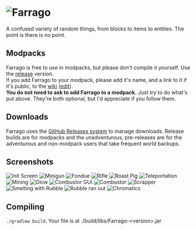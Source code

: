 # ![Farrago](https://raw.githubusercontent.com/AesenV/Farrago/master/readme-logo.png)
A confused variety of random things, from blocks to items to entities. The point is there is no point.

## Modpacks
Farrago is free to use in modpacks, but please don't compile it yourself. Use the [release](https://github.com/AesenV/Farrago/releases/latest) version.  
If you add Farrago to your modpack, please add it's name, and a link to it if it's public, to the [wiki](https://github.com/AesenV/Farrago/wiki) ([edit](https://github.com/AesenV/Farrago/wiki/Home/_edit)).  
**You do not need to ask to add Farrago to a modpack.** Just try to do what's put above. They're both optional, but I'd appreciate if you follow them.

## Downloads
Farrago uses the [GitHub Releases system](https://github.com/AesenV/Farrago/releases) to manage downloads.
Release builds are for modpacks and the unadventurous, pre-releases are for the adventurous and non-modpack users that take frequent world backups.

## Screenshots
![Init Screen](https://raw.githubusercontent.com/AesenV/Farrago/master/readme-screenshots/init.png)
![Minigun](https://raw.githubusercontent.com/AesenV/Farrago/master/readme-screenshots/minigun.png)
![Fondue](https://raw.githubusercontent.com/AesenV/Farrago/master/readme-screenshots/fondue.png)
![Rifle](https://raw.githubusercontent.com/AesenV/Farrago/master/readme-screenshots/rifle.png)
![Roast Pig](https://raw.githubusercontent.com/AesenV/Farrago/master/readme-screenshots/roast-pig.png)
![Teleportation](https://raw.githubusercontent.com/AesenV/Farrago/master/readme-screenshots/teleportation.png)
![Mining](https://raw.githubusercontent.com/AesenV/Farrago/master/readme-screenshots/mining.png)
![Glow](https://raw.githubusercontent.com/AesenV/Farrago/master/readme-screenshots/glow.png)
![Combustor GUI](https://raw.githubusercontent.com/AesenV/Farrago/master/readme-screenshots/combustor-gui.png)
![Combustor](https://raw.githubusercontent.com/AesenV/Farrago/master/readme-screenshots/combustor.png)
![Scrapper](https://raw.githubusercontent.com/AesenV/Farrago/master/readme-screenshots/scrapper.png)
![Smelting with Rubble](https://raw.githubusercontent.com/AesenV/Farrago/master/readme-screenshots/rubble-smelt.png)
![Rubble ran out](https://raw.githubusercontent.com/AesenV/Farrago/master/readme-screenshots/rubble-smelt-out.png)
![Chromatics](https://raw.githubusercontent.com/AesenV/Farrago/master/readme-screenshots/chromatics.png)

## Compiling
`./gradlew build`. Your file is at ./build/libs/Farrago-&lt;version&gt;.jar

